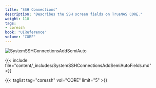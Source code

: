 ```yaml
---
title: "SSH Connections"
description: "Describes the SSH screen fields on TrueNAS CORE."
weight: 110
tags:
- coressh
book: "UIReference"
volume: "CORE"
---
```


![SystemSSHConnectionsAddSemiAuto](/images/CORE/System/SystemSSHConnectionsAddSemiAuto.png "Semi-Auto Connection")

{{< include file="content/_includes/SystemSSHConnectionsAddSemiAutoFields.md" >}}

{{< taglist tag="coressh" vol="CORE" limit="5" >}}

